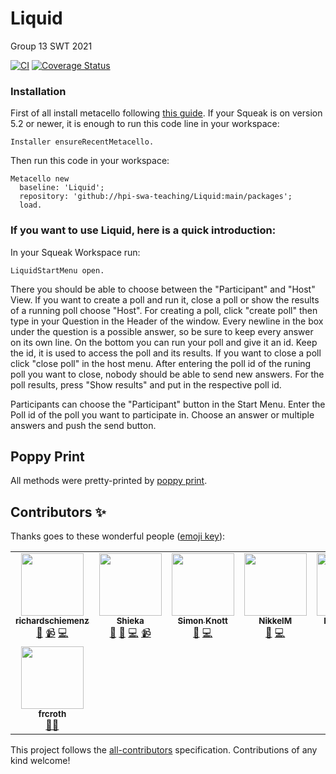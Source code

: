 # Liquid

Group 13 SWT 2021

[![CI](https://github.com/hpi-swa-teaching/Liquid/workflows/CI/badge.svg?branch=main)](https://github.com/hpi-swa-teaching/Liquid/actions)
[![Coverage Status](https://coveralls.io/repos/github/hpi-swa-teaching/Liquid/badge.svg?branch=main)](https://coveralls.io/github/hpi-swa-teaching/Liquid)

### Installation

First of all install metacello following [this guide](https://github.com/Metacello/metacello#squeak). If your Squeak is on version 5.2 or newer, it is enough to run this code line in your workspace:

```smalltalk
Installer ensureRecentMetacello.
```

Then run this code in your workspace:

```smalltalk
Metacello new
  baseline: 'Liquid';
  repository: 'github://hpi-swa-teaching/Liquid:main/packages';
  load.
```

### If you want to use Liquid, here is a quick introduction:

In your Squeak Workspace run:

```smalltalk
LiquidStartMenu open.
```

There you should be able to choose between the "Participant" and "Host" View.
If you want to create a poll and run it, close a poll or show the results of a running poll choose "Host". For creating a poll, click "create poll" then type in your Question in the Header of the window.
Every newline in the box under the question is a possible answer, so be sure to keep every answer on its own line.
On the bottom you can run your poll and give it an id. Keep the id, it is used to access the poll and its results.
If you want to close a poll click "close poll" in the host menu. After entering the poll id of the runing poll you want to close, nobody should be able to send new answers.
For the poll results, press "Show results" and put in the respective poll id.

Participants can choose the "Participant" button in the Start Menu. Enter the Poll id of the poll you want to participate in. Choose an answer or multiple answers and push the send button.

## Poppy Print
All methods were pretty-printed by [poppy print](https://github.com/hpi-swa-teaching/poppy-print).

## Contributors ✨

Thanks goes to these wonderful people ([emoji key](https://allcontributors.org/docs/en/emoji-key)):

<!-- ALL-CONTRIBUTORS-LIST:START - Do not remove or modify this section -->
<!-- prettier-ignore-start -->
<!-- markdownlint-disable -->
<table>
  <tr>
    <td align="center"><a href="https://github.com/richardschiemenz"><img src="https://avatars.githubusercontent.com/u/61618635?v=4?s=100" width="100px;" alt=""/><br /><sub><b>richardschiemenz</b></sub></a><br /><a href="https://github.com/hpi-swa-teaching/Liquid/commits?author=richardschiemenz" title="Documentation">📖</a> <a href="#video-richardschiemenz" title="Videos">📹</a> <a href="https://github.com/hpi-swa-teaching/Liquid/commits?author=richardschiemenz" title="Code">💻</a></td>
    <td align="center"><a href="https://github.com/Shieka"><img src="https://avatars.githubusercontent.com/u/57802017?v=4?s=100" width="100px;" alt=""/><br /><sub><b>Shieka</b></sub></a><br /><a href="https://github.com/hpi-swa-teaching/Liquid/commits?author=Shieka" title="Documentation">📖</a> <a href="#design-Shieka" title="Design">🎨</a> <a href="https://github.com/hpi-swa-teaching/Liquid/commits?author=Shieka" title="Code">💻</a> <a href="#video-Shieka" title="Videos">📹</a></td>
    <td align="center"><a href="https://github.com/Skn0tt"><img src="https://avatars.githubusercontent.com/u/14912729?v=4?s=100" width="100px;" alt=""/><br /><sub><b>Simon Knott</b></sub></a><br /><a href="https://github.com/hpi-swa-teaching/Liquid/commits?author=Skn0tt" title="Documentation">📖</a> <a href="https://github.com/hpi-swa-teaching/Liquid/commits?author=Skn0tt" title="Code">💻</a></td>
    <td align="center"><a href="https://github.com/NikkelM"><img src="https://avatars.githubusercontent.com/u/57323886?v=4?s=100" width="100px;" alt=""/><br /><sub><b>NikkelM</b></sub></a><br /><a href="https://github.com/hpi-swa-teaching/Liquid/commits?author=NikkelM" title="Documentation">📖</a> <a href="https://github.com/hpi-swa-teaching/Liquid/commits?author=NikkelM" title="Code">💻</a></td>
    <td align="center"><a href="https://github.com/PaulVII"><img src="https://avatars.githubusercontent.com/u/67124476?v=4?s=100" width="100px;" alt=""/><br /><sub><b>Paul Sieben</b></sub></a><br /><a href="https://github.com/hpi-swa-teaching/Liquid/commits?author=PaulVII" title="Documentation">📖</a> <a href="https://github.com/hpi-swa-teaching/Liquid/commits?author=PaulVII" title="Code">💻</a></td>
    <td align="center"><a href="https://github.com/Dassderdie"><img src="https://avatars.githubusercontent.com/u/18506183?v=4?s=100" width="100px;" alt=""/><br /><sub><b>Dassderdie</b></sub></a><br /><a href="https://github.com/hpi-swa-teaching/Liquid/commits?author=Dassderdie" title="Documentation">📖</a> <a href="https://github.com/hpi-swa-teaching/Liquid/commits?author=Dassderdie" title="Code">💻</a></td>
    <td align="center"><a href="https://www.patrickrein.de/"><img src="https://avatars.githubusercontent.com/u/560608?v=4?s=100" width="100px;" alt=""/><br /><sub><b>Patrick R</b></sub></a><br /><a href="#ideas-codeZeilen" title="Ideas, Planning, & Feedback">🤔</a></td>
  </tr>
  <tr>
    <td align="center"><a href="https://frcroth.de/"><img src="https://avatars.githubusercontent.com/u/6863832?v=4?s=100" width="100px;" alt=""/><br /><sub><b>frcroth</b></sub></a><br /><a href="#mentoring-frcroth" title="Mentoring">🧑‍🏫</a></td>
  </tr>
</table>

<!-- markdownlint-restore -->
<!-- prettier-ignore-end -->

<!-- ALL-CONTRIBUTORS-LIST:END -->

This project follows the [all-contributors](https://github.com/all-contributors/all-contributors) specification. Contributions of any kind welcome!
